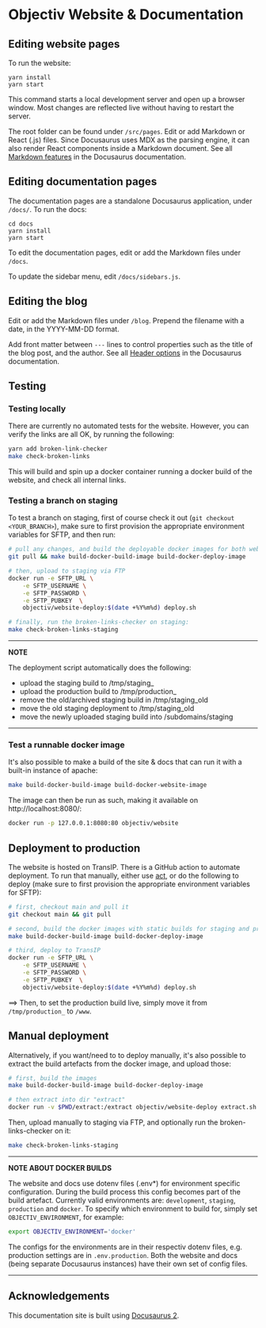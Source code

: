 # Objectiv Website & Documentation

## Editing website pages

To run the website:

```console
yarn install
yarn start
```

This command starts a local development server and open up a browser window. Most changes are reflected live 
without having to restart the server.

The root folder can be found under `/src/pages`. Edit or add Markdown or React (.js) files. Since Docusaurus 
uses MDX as the parsing engine, it can also render React components inside a Markdown document. See all 
[Markdown features](https://docusaurus.io/docs/markdown-features) in the Docusaurus documentation.

## Editing documentation pages

The documentation pages are a standalone Docusaurus application, under `/docs/`. To run the docs:

```console
cd docs
yarn install
yarn start
```

To edit the documentation pages, edit or add the Markdown files under `/docs`. 

To update the sidebar menu, edit `/docs/sidebars.js`.

## Editing the blog

Edit or add the Markdown files under `/blog`. Prepend the filename with a date, in the YYYY-MM-DD format.

Add front matter between `---` lines to control properties such as the title of the blog post, and the author.
See all [Header options](https://docusaurus.io/docs/blog#header-options) in the Docusaurus documentation.


## Testing

### Testing locally
There are currently no automated tests for the website. However, you can verify the links are all OK, by 
running the following:
```bash
yarn add broken-link-checker
make check-broken-links
```
This will build and spin up a docker container running a docker build of the website, and check all internal 
links.


### Testing a branch on staging
To test a branch on staging, first of course check it out (`git checkout <YOUR_BRANCH>`), make sure to first 
provision the appropriate environment variables for SFTP, and then run:
```bash
# pull any changes, and build the deployable docker images for both website and docs for staging & production.
git pull && make build-docker-build-image build-docker-deploy-image

# then, upload to staging via FTP
docker run -e SFTP_URL \
    -e SFTP_USERNAME \
    -e SFTP_PASSWORD \
    -e SFTP_PUBKEY  \
    objectiv/website-deploy:$(date +%Y%m%d) deploy.sh

# finally, run the broken-links-checker on staging:
make check-broken-links-staging
```

---
**NOTE**


The deployment script automatically does the following:
- upload the staging build to /tmp/staging_
- upload the production build to /tmp/production_
- remove the old/archived staging build in /tmp/staging_old
- move the old staging deployment to /tmp/staging_old
- move the newly uploaded staging build into /subdomains/staging

---


### Test a runnable docker image

It's also possible to make a build of the site & docs that can run it with a built-in instance of apache:
```bash
make build-docker-build-image build-docker-website-image
```
The image can then be run as such, making it available on http://localhost:8080/:
```bash
docker run -p 127.0.0.1:8080:80 objectiv/website
```

## Deployment to production

The website is hosted on TransIP. There is a GitHub action to automate deployment. To run that manually, either use 
[act](https://github.com/nektos/act), or do the following to deploy (make sure to first provision the 
appropriate environment variables for SFTP):
```bash
# first, checkout main and pull it
git checkout main && git pull 

# second, build the docker images with static builds for staging and production, and for deployment
make build-docker-build-image build-docker-deploy-image

# third, deploy to TransIP
docker run -e SFTP_URL \
    -e SFTP_USERNAME \
    -e SFTP_PASSWORD \
    -e SFTP_PUBKEY  \
    objectiv/website-deploy:$(date +%Y%m%d) deploy.sh
```

==> Then, to set the production build live, simply move it from `/tmp/production_` to `/www`.

## Manual deployment
Alternatively, if you want/need to to deploy manually, it's also possible to extract the build artefacts from 
the docker image, and upload those:
```bash
# first, build the images
make build-docker-build-image build-docker-deploy-image

# then extract into dir "extract"
docker run -v $PWD/extract:/extract objectiv/website-deploy extract.sh
```

Then, upload manually to staging via FTP, and optionally run the broken-links-checker on it:
```bash
make check-broken-links-staging
```

---
**NOTE ABOUT DOCKER BUILDS**

The website and docs use dotenv files (.env*) for environment specific configuration. During the build process
this config becomes part of the build artefact. Currently valid environments are: `development`, `staging`, `production` 
and `docker`. To specify which environment to build for, simply set `OBJECTIV_ENVIRONMENT`, for example:

```bash
export OBJECTIV_ENVIRONMENT='docker'
```

The configs for the environments are in their respectiv dotenv files, e.g. production settings are in `.env.production`. 
Both the website and docs (being separate Docusaurus instances) have their own set of config files.

---

## Acknowledgements
This documentation site is built using [Docusaurus 2](https://v2.docusaurus.io/).
